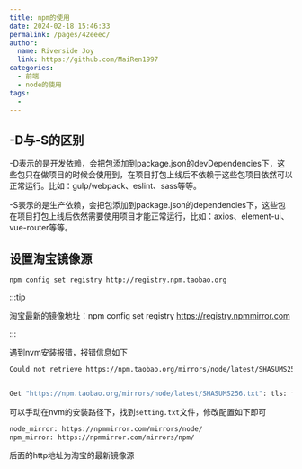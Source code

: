 ```yaml
---
title: npm的使用
date: 2024-02-18 15:46:33
permalink: /pages/42eeec/
author:
  name: Riverside Joy
  link: https://github.com/MaiRen1997
categories:
  - 前端
  - node的使用
tags:
  - 
---
```

## -D与-S的区别

-D表示的是开发依赖，会把包添加到package.json的devDependencies下，这些包只在做项目的时候会使用到，在项目打包上线后不依赖于这些包项目依然可以正常运行。比如：gulp/webpack、eslint、sass等等。

-S表示的是生产依赖，会把包添加到package.json的dependencies下，这些包在项目打包上线后依然需要使用项目才能正常运行，比如：axios、element-ui、vue-router等等。

## 设置淘宝镜像源

```sh
npm config set registry http://registry.npm.taobao.org
```

:::tip

淘宝最新的镜像地址：npm config set registry https://registry.npmmirror.com 

:::

遇到nvm安装报错，报错信息如下

```sh
Could not retrieve https://npm.taobao.org/mirrors/node/latest/SHASUMS256.txt.


Get "https://npm.taobao.org/mirrors/node/latest/SHASUMS256.txt": tls: failed to verify certificate: x509: certificate is valid for *.tbcdn.cn, *.taobao.com, *.alicdn.com, *.cmos.greencompute.org, cmos.greencompute.org, m.intl.taobao.com, *.mobgslb.tbcache.com, *.alikunlun.com, alikunlun.com, *.django.t.taobao.com, alicdn.com, *.tbcache.com, *.tmall.com, *.1688.com, *.3c.tmall.com, *.alibaba.com, *.aliexpress.com, *.aliqin.tmall.com, *.alitrip.com, *.aliyun.com, *.cainiao.com, *.cainiao.com.cn, *.chi.taobao.com, *.chi.tmall.com, *.china.taobao.com, *.dingtalk.com, *.etao.com, *.feizhu.cn, *.feizhu.com, *.fliggy.com, *.fliggy.hk, *.food.tmall.com, *.jia.taobao.com, *.jia.tmall.com, *.ju.taobao.com, *.juhuasuan.com, *.lw.aliimg.com, *.m.1688.com, *.m.alibaba.com, *.m.alitrip.com, *.m.cainiao.com, *.m.etao.com, *.m.taobao.com, *.m.taopiaopiao.com, *.m.tmall.com, *.m.tmall.hk, *.mei.com, *.taopiaopiao.com, *.tmall.hk, *.trip.taobao.com, *.xiami.com, 1688.com, alibaba.com, aliexpress.com, alitrip.com, aliyun.com, cainiao.com, cainiao.com.cn, dingtalk.com, etao.com, feizhu.cn, feizhu.com, fliggy.com, fliggy.hk, juhuasuan.com, mei.com, taobao.com, taopiaopiao.com, tmall.hk, xiami.com, tmall.com, *.cloudvideocdn.taobao.com, cloudvideocdn.taobao.com, tbcdn.cn, not npm.taobao.org
```

可以手动在nvm的安装路径下，找到`setting.txt`文件，修改配置如下即可

```sh
node_mirror: https://npmmirror.com/mirrors/node/
npm_mirror: https://npmmirror.com/mirrors/npm/
```

后面的http地址为淘宝的最新镜像源





